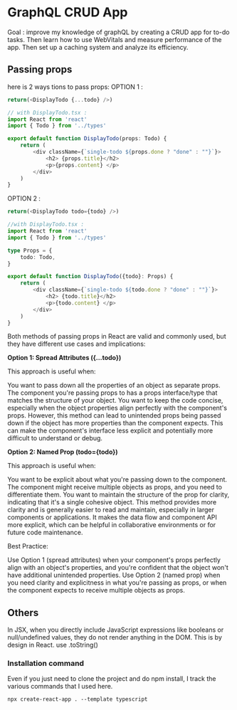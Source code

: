# GraphQL CRUD App

Goal : improve my knowledge of graphQL by creating a CRUD app for to-do tasks.
Then learn how to use WebVitals and measure performance of the app.
Then set up a caching system and analyze its efficiency.



## Passing props

here is 2 ways tions to pass props:
OPTION 1 :
```ts
return(<DisplayTodo {...todo} />)

// with DisplayTodo.tsx :
import React from 'react'
import { Todo } from '../types'

export default function DisplayTodo(props: Todo) {
    return (
        <div className={`single-todo ${props.done ? "done" : ""}`}>
            <h2> {props.title}</h2>
            <p>{props.content} </p>
        </div>
    )
}
```

OPTION 2 :
```ts
return(<DisplayTodo todo={todo} />)

//with DisplayTodo.tsx :
import React from 'react'
import { Todo } from '../types'

type Props = {
    todo: Todo,
}

export default function DisplayTodo({todo}: Props) {
    return (
        <div className={`single-todo ${todo.done ? "done" : ""}`}>
            <h2> {todo.title}</h2>
            <p>{todo.content} </p>
        </div>
    )
}
```

Both methods of passing props in React are valid and commonly used, but they have different use cases and implications:

**Option 1: Spread Attributes ({...todo})**

This approach is useful when:

You want to pass down all the properties of an object as separate props.
The component you're passing props to has a props interface/type that matches the structure of your object.
You want to keep the code concise, especially when the object properties align perfectly with the component's props.
However, this method can lead to unintended props being passed down if the object has more properties than the component expects. This can make the component's interface less explicit and potentially more difficult to understand or debug.

__Option 2: Named Prop (todo={todo})__

This approach is useful when:

You want to be explicit about what you're passing down to the component.
The component might receive multiple objects as props, and you need to differentiate them.
You want to maintain the structure of the prop for clarity, indicating that it's a single cohesive object.
This method provides more clarity and is generally easier to read and maintain, especially in larger components or applications. It makes the data flow and component API more explicit, which can be helpful in collaborative environments or for future code maintenance.

Best Practice:

Use Option 1 (spread attributes) when your component's props perfectly align with an object's properties, and you're confident that the object won't have additional unintended properties.
Use Option 2 (named prop) when you need clarity and explicitness in what you're passing as props, or when the component expects to receive multiple objects as props.


## Others

In JSX, when you directly include JavaScript expressions like booleans or null/undefined values, they do not render anything in the DOM. This is by design in React. use .toString()

### Installation command

Even if you just need to clone the project and do npm install, I track the various commands that I used here.
```
npx create-react-app . --template typescript
```

